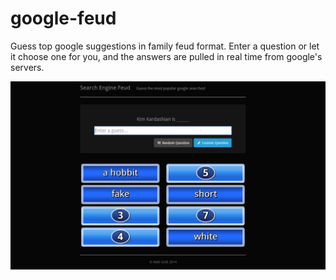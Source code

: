 google-feud
===========

Guess top google suggestions in family feud format. 
Enter a question or let it choose one for you, and the answers are pulled in real time from google's servers.

![Play mode](/screen.png?raw=true "Play Mode")
